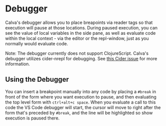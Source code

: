 # Debugger

Calva's debugger allows you to place breapoints via reader tags so that execution will pause at those locations. During paused execution, you can see the value of local variables in the side pane, as well as evaluate code within the local context - via the editor or the repl-window, just as you normally would evaluate code.

Note: The debugger currently does not support ClojureScript. Calva's debugger utilizes cider-nrepl for debugging. See [this Cider issue](https://github.com/clojure-emacs/cider/issues/1416) for more information.

## Using the Debugger

You can insert a breakpoint manually into any code by placing a `#break` in front of the form where you want execution to pause, and then evaluating the top level form with `ctrl+alt+c space`. When you evaluate a call to this code the VS Code debugger will start, the cursor will move to right after the form that's preceded by `#break`, and the line will be highlighted so show execution is paused there.

